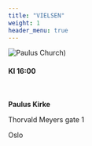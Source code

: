 ```yaml
---
title: "VIELSEN"
weight: 1
header_menu: true
---
```


![Paulus Church)](images/paulus.jpg)

#### Kl 16:00

&nbsp; 

**Paulus Kirke**


Thorvald Meyers gate 1


Oslo
